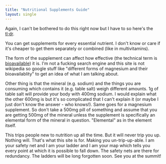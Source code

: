 ```yaml
---
title: "Nutritional Supplements Guide"
layout: single
---
```

Again, I can't be bothered to do this right now but I have to so here's the [tl;dr](../glossary.md#tl-dr).

You can get supplements for every essential nutrient. I don't know or care if it's cheaper to get them separately or combined (like in multivitamins).

The form of the supplement can affect how effective (the technical term is [bioavailable](../glossary.md#bioavailability)) it is. I'm not a fucking search engine and this site is not wikipedia so google stuff like "different forms of magnesium and their bioavailablity" to get an idea of what I am talking about.

Other thing is that the mineral (e.g. sodium) and the things you are consuming which contains it (e.g. table salt) weigh different amounts. 1g of table salt will provide your body with 400mg sodium. I would explain what the other 600mg is but it's so complicated that I can't explain it (or maybe I just don't know the answer - who knows!). Same goes for a magnesium supplement. So don't take a 500mg pill of something and assume that you are getting 500mg of the mineral unless the supplement is specifically an elemental form of the mineral in question. "Elemental" as in the element itself.

This trips people new to nutrition up all the time. But it will never trip you up. Nothing will. That's what this site is for. Making you un-trip-up-able. I am your safety net and I am your ladder and I am your map which tells you every point at which it is possible to fall down. The safety nets are there for redundancy. The ladders will be long forgotten soon. See you at the summit!